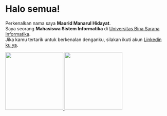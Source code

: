 # Halo semua! 
Perkenalkan nama saya **Maorid Manarul Hidayat**.\
Saya seorang **Mahasiswa Sistem Informatika** di [Universitas Bina Sarana Informatika](https://www.bsi.ac.id/ubsi/index.js).\
Jika kamu tertarik untuk berkenalan denganku, silakan ikuti akun [Linkedin ku ya](https://www.linkedin.com/in/maorid-manarul-hidayat-768763130/).
 
<p align="left">
<a href="https://github.com/maodaaa">
  <img height="180em" src="https://github-readme-stats-eight-theta.vercel.app/api?username=maodaaa&show_icons=true&theme=algolia&include_all_commits=true&count_private=true"/>
  <img height="180em" src="https://github-readme-stats-eight-theta.vercel.app/api/top-langs/?username=maodaaa&layout=compact&langs_count=8&theme=algolia"/>
</a>
</p>
